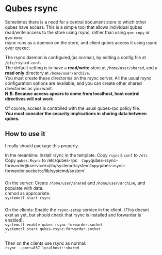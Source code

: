 # Qubes rsync

Sometimes there is a need for a central document store to which other qubes have access.
This is a simple tool that allows individual qubes read/write access to the store using rsync, rather than using `qvm-copy` or `qvm-move`.  
rsync runs as a daemon on the store, and client qubes access it using rsync over qrexec.

The rsync daemon is configured,(as normal), by editing a config file at `/etc/rsyncd.conf`.  
The default setting is to have a **read/write** store at `/home/user/shared`, and a **read only** directory at `/home/user/archive`.  
You must create these directories on the rsync server.
All the usual rsync configuration options are available, and you can create other shared directories as you want.  
**N.B. Because access apears to come from localhost, host control directives will not work**

Of course, access is controlled with the usual qubes-rpc policy file.  
**You must consider the security implications in sharing data between qubes.**

## How to use it

I really should package this properly.

In the meantime:
Install rsync in the template.
Copy `rsyncd.conf` to `/etc`  
Copy `qubes.Rsync` to /etc/qubes-rpc`  
Copy `qubes-rsync-forwarder@.service` to `/lib/systemd/system`
Copy `qubes-rsync-forwarder.socket` to `/lib/systemd/system`

###
On the server:
Create `/home/user/shared` and `/home/user/archive`, and populate with data.  
chmod as appropriate.  
`systemctl start rsync`

###
On the clients:
Enable the `rsync-setup` service in the client. (This doesnt exst as yet, but should check that rsync is installed and forwarder is enabled).  
`systemctl enable qubes-rsync-forwarder.socket`  
`systemctl start qubes-rsync-forwarder.socket`  
`

Then on the clients use rsync as normal:  
`rsync --port=837 localhost::shared`
